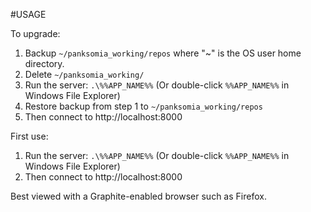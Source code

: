 #USAGE

To upgrade:

1. Backup `~/panksomia_working/repos` where "~" is the OS user home directory.
2. Delete `~/panksomia_working/`
3. Run the server: `.\%%APP_NAME%%` (Or double-click `%%APP_NAME%%` in Windows File Explorer)
4. Restore backup from step 1 to `~/panksomia_working/repos`
5. Then connect to http://localhost:8000

First use:

1. Run the server: `.\%%APP_NAME%%` (Or double-click `%%APP_NAME%%` in Windows File Explorer)
2. Then connect to http://localhost:8000

Best viewed with a Graphite-enabled browser such as Firefox.
